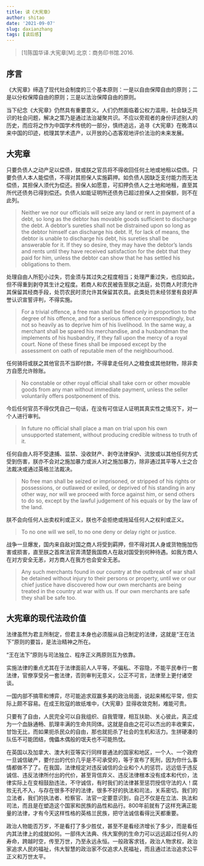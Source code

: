```yaml
---
title: 读《大宪章》
author: shitao
date: '2021-09-07'
slug: daxianzhang
tags: [读后感]
---
```


> [1]陈国华译.大宪章[M].北京：商务印书馆.2016.

## 序言

《大宪章》缔造了现代社会制度的三个基本原则：一是以自由保障自由的原则；二是以分权保障自由的原则；三是以法治保障自由的原则。

当下纪念《大宪章》仍然具有重要意义。人们仍然面临着公权力滥用，社会缺乏共识的社会问题，解决之策乃是通过法治凝聚共识。不应以旁观者的身份评述别人的历史，而应将之作为中国学术传统的一部分，慎终追远，追寻《大宪章》在晚清以来中国的印迹，梳理其学术遗产，以开放的心态客观地评价法治的未来发展。

## 大宪章

只要负债人之动产足以偿债，朕或朕之官员将不得收回任何土地或地租以偿债。只要负债人本人能偿债，不得对其担保人实施羁押。如负债人因缺乏支付能力而无法偿债，其担保人须代为偿还。担保人如愿意，可扣押负债人之土地和地租，直至其所代还债务已得到偿还。负债人如能证明所还债务已超过担保人之担保额，则不在此列。

  > Neither we nor our officials will seize any land or rent in payment
  > of a debt, so long as the debtor has movable goods sufficient to
  > discharge the debt. A debtor’s sureties shall not be distrained upon
  > so long as the debtor himself can discharge his debt. If, for lack
  > of means, the debtor is unable to discharge his debt, his sureties
  > shall be answerable for it. If they so desire, they may have the
  > debtor’s lands and rents until they have received satisfaction for
  > the debt that they paid for him, unless the debtor can show that he
  > has settled his obligations to them.

处理自由人所犯小过失，罚金须与其过失之程度相当；处理严重过失，也应如此，但不得重到剥夺其生计之程度。若商人和农民被告至朕之法庭，处罚商人时须允许其保留其经商手段，处罚农民时须允许其保留其农具。此类处罚未经邻里有良好声誉认识宣誓评判，不得实施。

  > For a trivial offence, a free man shall be fined only in proportion
  > to the degree of his offence, and for a serious offence
  > correspondingly, but not so heavily as to deprive him of his
  > livelihood. In the same way, a merchant shall be spared his
  > merchandise, and a husbandman the implements of his husbandry, if
  > they fall upon the mercy of a royal court. None of these fines shall
  > be imposed except by the assessment on oath of reputable men of the
  > neighbourhood.

任何骑将或朕之其他官员不当即付款，不得拿走任何人之粮食或其他财物，除非卖方自愿允许赊账。

  > No constable or other royal official shall take corn or other
  > movable goods from any man without immediate payment, unless the
  > seller voluntarily offers postponement of this.

今后任何官员不得仅凭自己一句话，在没有可信证人证明其真实性之情况下，对一个人进行审判。

  > In future no official shall place a man on trial upon his own
  > unsupported statement, without producing credible witness to truth
  > of it.

任何自由人将不受逮捕、监禁、没收财产、剥夺法律保护、流放或以其他任何方式受到伤害，朕亦不会对之施加暴力或派人对之施加暴力，除非通过其平等人士之合法裁决或通过英格兰法裁决。

  > No free man shall be seized or imprisoned, or stripped of his rights
  > or possessions, or outlawed or exiled, or deprived of his standing
  > in any other way, nor will we proceed with force against him, or
  > send others to do so, except by the lawful judgement of his equals
  > or by the law of the land.

朕不会向任何人出卖权利或正义，朕也不会拒绝或拖延任何人之权利或正义。

  > To no one will we sell, to no one deny or delay right or justice.

战争一旦爆发，国内来自敌对国之商人将受到羁押，但不得对其人身或货物施加伤害或损害，直至朕之首席法官弄清楚我国商人在敌对国受到何种待遇。如我方商人在对方安全无恙，对方商人在我方也会安全无恙。

  > Any such merchants found in our country at the outbreak of war shall
  > be detained without injury to their persons or property, until we or
  > our chief justice have discovered how our own merchants are being
  > treated in the country at war with us. If our own merchants are safe
  > they shall be safe too.

## 大宪章的现代法政价值

法律虽然为君主所制定，但君主本身也必须服从自己制定的法律，这就是“王在法下”原则的要旨，是法治精神之所在。

“王在法下”原则与司法独立、程序正义两原则互为依靠。

实施法律的重点尤其在于法律面前人人平等，不偏私、不容隐，不能平民奉行一套法律，官僚享受另一套法律，否则审判无意义，公正不可言，法律至上更付诸空谈。

一国内部不搞零和博弈，尽可能追求双赢多美的政治局面，说起来稀松平常，但实际上颇不容易。在成王败寇的故纸堆中，《大宪章》显得收敛克制，难能可贵。

只要有了自由，人民完全可以自我组织、自我管理，相互扶助、关心彼此，真正成为一个血脉通畅、肌理丰满的生命共同体。这就是自由之花可以杰出的丰收果实，甘饴无比，而如果扼杀民众的自由，那也就扼杀了社会的生机和活力。生拼硬凑的队伍不可能团结，傀儡木偶般的氓夫也不可能热忱。

在英国以及加拿大、澳大利亚等实行同样普通法的国家和地区，一个人、一个政府一旦诚信破产，要付出的代价几乎是不可承受的，等于宣布了死刑，因为你什么事情都做不了了。在我国，法律规定对违反诚信的企业和个人的惩罚，远远低于违反诚信、违反法律所付出的代价，甚至背信弃义、违反法律根本没有成本和代价，法律实际上在变相鼓励违法，不守诚信，有时我们的法律甚至惩罚授信守法的人！腐败无孔不入，与存在很多不好的法律，很多不好的执法和司法，关系密切。我们的立法者，我们的执法者、检察官、法官一定要意识到，自己不仅是在立法、执法和司法，而且是在塑造这个国家和民族的品性和品行。800年前就有了这样充满正能量的法律，才有今天这样性格的英格兰民族，把守法诚信看得比天都重要。

政治人物能否万岁，不是看打了多少胜仗，甚至不是看经济增长了多少，而是看任内其法律上的成就如何。一部伟大法典、伟大案例的生命力可以远远超过任何人的寿命，跨越时空，传至万世，乃至永远永恒。一般政客求钱，政治人物求权，政治家追求人民的福祉，伟大智慧的政治家不仅追求人民福祉，而且通过法治追求公平正义和万世太平。
